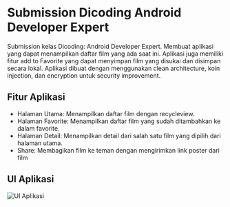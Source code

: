 # Submission Dicoding Android Developer Expert
Submission kelas Dicoding: Android Developer Expert. Membuat aplikasi yang dapat menampilkan daftar film yang ada saat ini. Aplikasi juga memiliki fitur add to Favorite yang dapat menyimpan film yang disukai dan disimpan secara lokal. Aplikasi dibuat dengan menggunakan clean architecture, koin injection, dan encryption untuk security improvement.

## Fitur Aplikasi
- Halaman Utama: Menampilkan daftar film dengan recycleview.
- Halaman Favorite: Menampilkan daftar film yang sudah ditambahkan ke dalam favorite.
- Halaman Detail: Menampilkan detail dari salah satu film yang dipilih dari halaman utama.
- Share: Membagikan film ke teman dengan mengirimkan link poster dari film

## UI Aplikasi
![UI Aplikasi](https://github.com/warrenpolandra/MovieWatchlist/assets/85095564/7d8a8bc0-031f-48ff-9b7e-da94f8370e1d)
